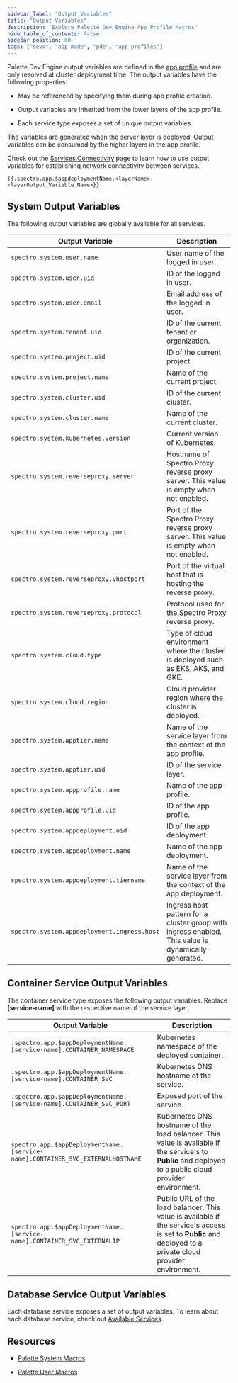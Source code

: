 ```yaml
---
sidebar_label: "Output Variables"
title: "Output Variables"
description: "Explore Palette Dev Engine App Profile Macros"
hide_table_of_contents: false
sidebar_position: 60
tags: ["devx", "app mode", "pde", "app profiles"]
---
```



Palette Dev Engine output variables are defined in the [app profile](/glossary-all#appprofile) and are only resolved at cluster deployment time. The output variables have the following properties:

* May be referenced by specifying them during app profile creation.

* Output variables are inherited from the lower layers of the app profile.

* Each service type exposes a set of unique output variables. 


The variables are generated when the server layer is deployed. Output variables can be consumed by the higher layers in the app profile. 

Check out the [Services Connectivity](../../devx/services/connectivity.md) page to learn how to use output variables for establishing network connectivity between services.



```hideClipboard
{{.spectro.app.$appdeploymentName.<layerName>.<layerOutput_Variable_Name>}}
```

## System Output Variables

The following output variables are globally available for all services.

| Output Variable | Description |
| --- | --- |
| `spectro.system.user.name` | User name of the logged in user. |
| `spectro.system.user.uid` | ID of the logged in user.|
| `spectro.system.user.email` | Email address of the logged in user. |
| `spectro.system.tenant.uid `| ID of the current tenant or organization. |
| `spectro.system.project.uid` | ID of the current project. |
| `spectro.system.project.name` | Name of the current project. |
| `spectro.system.cluster.uid` |  ID of the current cluster. |
| `spectro.system.cluster.name` | Name of the current cluster. |
| `spectro.system.kubernetes.version` | Current version of Kubernetes. |
| `spectro.system.reverseproxy.server` | Hostname of Spectro Proxy reverse proxy server. This value is empty when not enabled. |
| `spectro.system.reverseproxy.port` | Port of the Spectro Proxy reverse proxy server. This value is empty when not enabled. |
| `spectro.system.reverseproxy.vhostport` | Port of the virtual host that is hosting the reverse proxy. |
| `spectro.system.reverseproxy.protocol` | Protocol used for the Spectro Proxy reverse proxy. |
| `spectro.system.cloud.type` | Type of cloud environment where the cluster is deployed such as EKS, AKS, and GKE. |
| `spectro.system.cloud.region` |  Cloud provider region where the cluster is deployed.|
| `spectro.system.apptier.name` | Name of the service layer from the context of the app profile. |
| `spectro.system.apptier.uid` | ID of the service layer. |
| `spectro.system.appprofile.name` | Name of the app profile. |
| `spectro.system.appprofile.uid` |  ID of the app profile. |
| `spectro.system.appdeployment.uid` | ID of the app deployment.  |
| `spectro.system.appdeployment.name` | Name of the app deployment. |
| `spectro.system.appdeployment.tiername` | Name of the service layer from the context of the app deployment. |
| `spectro.system.appdeployment.ingress.host` | Ingress host pattern for a cluster group with ingress enabled. This value is dynamically generated. |

## Container Service Output Variables

The container service type exposes the following output variables. Replace **[service-name]** with the respective name of the service layer.

| Output Variable | Description |
| --- | --- |
| `.spectro.app.$appDeploymentName.[service-name].CONTAINER_NAMESPACE` | Kubernetes namespace of the deployed container.  |
|`.spectro.app.$appDeploymentName.[service-name].CONTAINER_SVC`  | Kubernetes DNS hostname of the service. |
|`.spectro.app.$appDeploymentName.[service-name].CONTAINER_SVC_PORT`  | Exposed port of the service. |
| `spectro.app.$appDeploymentName.[service-name].CONTAINER_SVC_EXTERNALHOSTNAME`| Kubernetes DNS hostname of the load balancer. This value is available if the service's  to **Public** and deployed to a public cloud provider environment. |
|`spectro.app.$appDeploymentName.[service-name].CONTAINER_SVC_EXTERNALIP`| Public URL of the load balancer. This value is available if the service's access is set to **Public** and deployed to a private cloud provider environment.|

## Database Service Output Variables

Each database service exposes a set of output variables. To learn about each database service, check out [Available Services](../../devx/services/service-listings/service-listings.mdx).

## Resources

* [Palette System Macros](/registries-and-packs/pack-constraints#packmacros)

* [Palette User Macros](/clusters/cluster-management/macros#overview)
<br />
